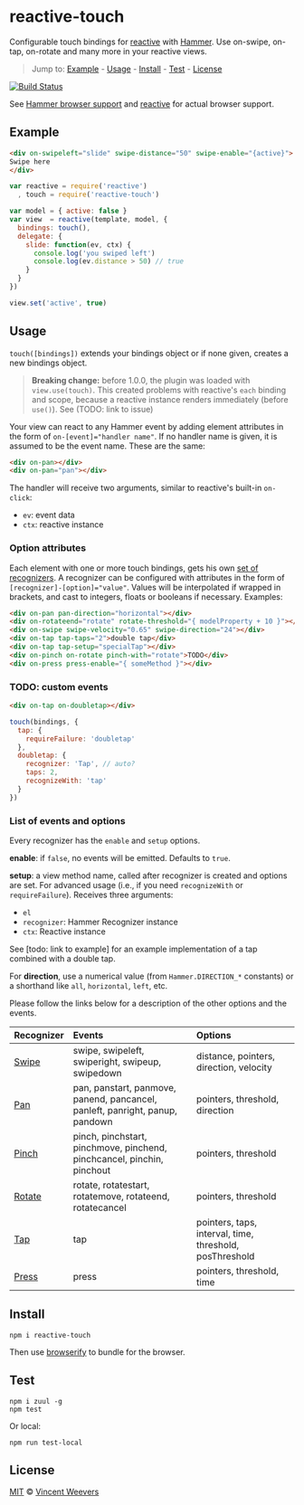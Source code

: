 # reactive-touch

Configurable touch bindings for [reactive](https://github.com/component/reactive) with [Hammer](https://hammerjs.github.io/). Use on-swipe, on-tap, on-rotate and many more in your reactive views.

> Jump to: [Example](#example) - [Usage](#usage) - [Install](#install) - [Test](#test) - [License](#license)

[![Build Status](https://saucelabs.com/browser-matrix/reactive-touch-sauce.svg)](https://travis-ci.org/vweevers/reactive-touch)

See [Hammer browser support](https://hammerjs.github.io/browser-support.html) and [reactive](https://github.com/component/reactive) for actual browser support.

## Example

```html
<div on-swipeleft="slide" swipe-distance="50" swipe-enable="{active}">
Swipe here
</div>
```

```js
var reactive = require('reactive')
  , touch = require('reactive-touch')

var model = { active: false }
var view  = reactive(template, model, {
  bindings: touch(),
  delegate: {
    slide: function(ev, ctx) {
      console.log('you swiped left')
      console.log(ev.distance > 50) // true
    }
  }
})

view.set('active', true)
```

## Usage

`touch([bindings])` extends your bindings object or if none given, creates a new bindings object. 

>**Breaking change:** before 1.0.0, the plugin was loaded with `view.use(touch)`. This created problems with reactive's `each` binding and scope, because a reactive instance renders immediately (before `use()`). See (TODO: link to issue)

Your view can react to any Hammer event by adding element attributes in the form of `on-[event]="handler name"`. If no handler name is given, it is assumed to be the event name. These are the same:

```html
<div on-pan></div>
<div on-pan="pan"></div>
```

The handler will receive two arguments, similar to reactive's built-in `on-click`:

- `ev`: event data
- `ctx`: reactive instance

### Option attributes

Each element with one or more touch bindings, gets his own [set of recognizers](https://hammerjs.github.io/getting-started.html#more-control). A recognizer can be configured with attributes in the form of `[recognizer]-[option]="value"`. Values will be interpolated if wrapped in brackets, and cast to integers, floats or booleans if necessary. Examples:

```html
<div on-pan pan-direction="horizontal"></div>
<div on-rotateend="rotate" rotate-threshold="{ modelProperty + 10 }"></div>
<div on-swipe swipe-velocity="0.65" swipe-direction="24"></div>
<div on-tap tap-taps="2">double tap</div>
<div on-tap tap-setup="specialTap"></div>
<div on-pinch on-rotate pinch-with="rotate">TODO</div>
<div on-press press-enable="{ someMethod }"></div>
```

### TODO: custom events

```html
<div on-tap on-doubletap></div>
```

```js
touch(bindings, {
  tap: {
    requireFailure: 'doubletap'
  },
  doubletap: {
    recognizer: 'Tap', // auto?
    taps: 2,
    recognizeWith: 'tap'
  }
})
```

### List of events and options

Every recognizer has the `enable` and `setup` options.

**enable**: if `false`, no events will be emitted. Defaults to `true`.

**setup**: a view method name, called after recognizer is created and options are set. For advanced usage (i.e., if you need `recognizeWith` or `requireFailure`). Receives three arguments:

- `el`
- `recognizer`: Hammer Recognizer instance
- `ctx`: Reactive instance

See [todo: link to example] for an example implementation of a tap combined with a double tap.

For **direction**, use a numerical value (from `Hammer.DIRECTION_*` constants) or a shorthand like `all`, `horizontal`, `left`, etc.

Please follow the links below for a description of the other options and the events.

| Recognizer | Events   | Options  
|:-----------|:---------|:------------------
| [Swipe](https://hammerjs.github.io/recognizer-swipe/) | swipe, swipeleft, swiperight, swipeup, swipedown | distance, pointers, direction, velocity
| [Pan](https://hammerjs.github.io/recognizer-pan/) | pan, panstart, panmove, panend, pancancel, panleft, panright, panup, pandown | pointers, threshold, direction
| [Pinch](https://hammerjs.github.io/recognizer-pinch/) | pinch, pinchstart, pinchmove, pinchend, pinchcancel, pinchin, pinchout | pointers, threshold
| [Rotate](https://hammerjs.github.io/recognizer-rotate/) | rotate, rotatestart, rotatemove, rotateend, rotatecancel | pointers, threshold
| [Tap](https://hammerjs.github.io/recognizer-tap/) | tap | pointers, taps, interval, time, threshold, posThreshold
| [Press](https://hammerjs.github.io/recognizer-press/) | press | pointers, threshold, time

## Install

    npm i reactive-touch

Then use [browserify](http://browserify.org/) to bundle for the browser.

## Test

    npm i zuul -g
    npm test

Or local:

    npm run test-local

## License

[MIT](http://opensource.org/licenses/MIT) © [Vincent Weevers](http://vincentweevers.nl)
